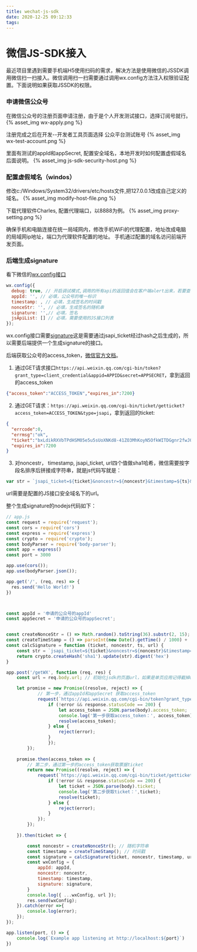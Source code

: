 ```yaml
---
title: wechat-js-sdk
date: 2020-12-25 09:12:33
tags:
---
```


# 微信JS-SDK接入
最近项目里遇到需要手机端H5使用扫码的需求，解决方法是使用微信的JSSDK调用微信扫一扫接入。微信调用扫一扫需要通过调用wx.config方法注入权限验证配置。下面说明如果获取JSSDK的权限。

### 申请微信公众号
在微信公众号的注册页面申请注册，由于是个人开发测试接口，选择订阅号就行。
{% asset_img wx-apply.png %}



注册完成之后在开发--开发者工具页面选择 公众平台测试账号
{% asset_img wx-test-account.png %}


里面有测试的appId和appSecret, 配置安全域名，本地开发时如何配置虚假域名后面说明。
{% asset_img js-sdk-security-host.png %}

### 配置虚假域名（windos）
修改c:/Windows/System32/drivers/etc/hosts文件,把127.0.0.1改成自己定义的域名。
{% asset_img modify-host-file.png %}


下载代理软件Charles, 配置代理端口，以8888为例。
{% asset_img proxy-setting.png %}


确保手机和电脑连接在统一局域网内，修改手机WiFi的代理配置，地址改成电脑的局域网ip地址，端口为代理软件配置的地址。
手机通过配置的域名访问前端开发页面。

### 后端生成signature

看下微信的[wx.config接口](https://developers.weixin.qq.com/doc/offiaccount/OA_Web_Apps/JS-SDK.html#4)
```javascript
wx.config({
  debug: true, // 开启调试模式,调用的所有api的返回值会在客户端alert出来，若要查看传入的参数，可以在pc端打开，参数信息会通过log打出，仅在pc端时才会打印。
  appId: '', // 必填，公众号的唯一标识
  timestamp: , // 必填，生成签名的时间戳
  nonceStr: '', // 必填，生成签名的随机串
  signature: '',// 必填，签名
  jsApiList: [] // 必填，需要使用的JS接口列表
});
```
wx.config接口需要[signature](https://developers.weixin.qq.com/doc/offiaccount/OA_Web_Apps/JS-SDK.html#62)这是需要通过jsapi_ticket经过hash之后生成的，所以需要后端提供一个生成signature的接口。


后端获取公众号的access_token，[微信官方文档](https://developers.weixin.qq.com/doc/offiaccount/Basic_Information/Get_access_token.html)。
1. 通过GET请求接口`https://api.weixin.qq.com/cgi-bin/token?grant_type=client_credential&appid=APPID&secret=APPSECRET`，拿到返回的access_token
```json
{"access_token":"ACCESS_TOKEN","expires_in":7200}
```
2. 通过GET请求：`https://api.weixin.qq.com/cgi-bin/ticket/getticket?access_token=ACCESS_TOKEN&type=jsapi`，拿到返回的ticket:
```json
{
  "errcode":0,
  "errmsg":"ok",
  "ticket":"bxLdikRXVbTPdHSM05e5u5sUoXNKd8-41ZO3MhKoyN5OfkWITDGgnr2fwJ0m9E8NYzWKVZvdVtaUgWvsdshFKA",
  "expires_in":7200
}
```
3. 对noncestr， timestamp, jsapi_ticket, url四个值做sha1哈希，微信需要按字段名排序后拼接成字符串，就是js代码写就是：
```javascript
var str = `jsapi_ticket=${ticket}&noncestr=${noncestr}&timestamp=${ts}&url=${url}`;
```
url需要是配置的JS接口安全域名下的url。


整个生成signature的nodejs代码如下：
```javascript
// app.js
const request = require('request');
const cors = require('cors')
const express = require('express')
const crypto = require('crypto');
const bodyParser = require('body-parser');
const app = express()
const port = 3000

app.use(cors());
app.use(bodyParser.json());

app.get('/', (req, res) => {
  res.send('Hello World!')
})



const appId = '申请的公众号的appId'
const appSecret = '申请的公众号的appSecret';


const createNonceStr = () => Math.random().toString(36).substr(2, 15);
const createTimeStamp = () => parseInt(new Date().getTime() / 1000) + '';
const calcSignature = function (ticket, noncestr, ts, url) {
    const str = `jsapi_ticket=${ticket}&noncestr=${noncestr}&timestamp=${ts}&url=${url}`;
    return crypto.createHash('sha1').update(str).digest('hex')
}

app.post('/getWX', function (req, res) {
    const url = req.body.url; // 初始化jsdk的页面url，如果是单页应用记得截掉url的#部分

    let promise = new Promise((resolve, reject) => {
            // 第一步，通过appId和appSecret 获取access_token
            request(`https://api.weixin.qq.com/cgi-bin/token?grant_type=client_credential&appid=${appId}&secret=${appSecret}`, function (error, response, body) {
                if (!error && response.statusCode == 200) { 
                    let access_token = JSON.parse(body).access_token;
                    console.log('第一步获取access_token：', access_token);
                    resolve(access_token);
                } else {
                    reject(error);
                }
                });
        });
    
    promise.then(access_token => {
        // 第二步，通过第一步的access_token获取票据ticket
        return new Promise((resolve, reject) => {
            request(`https://api.weixin.qq.com/cgi-bin/ticket/getticket?access_token=${access_token}&type=jsapi`, function (error, response, body) {
                if (!error && response.statusCode == 200) {
                    let ticket = JSON.parse(body).ticket;
                    console.log('第二步获取ticket：',ticket);
                    resolve(ticket);
                } else {
                    reject(error);
                }
            });
        });
        
    }).then(ticket => {

        const noncestr = createNonceStr(); // 随机字符串
        const timestamp = createTimeStamp(); // 时间戳
        const signature = calcSignature(ticket, noncestr, timestamp, url);  // 通过sha1算法得到签名
        const wxConfig = {
            appId: appId,
            noncestr: noncestr,
            timestamp: timestamp,
            signature: signature,
        }
        console.log({ ...wxConfig, url });
        res.send(wxConfig);
    }).catch(error =>{
        console.log(error);
    });
});

app.listen(port, () => {
    console.log(`Example app listening at http://localhost:${port}`)
})
```